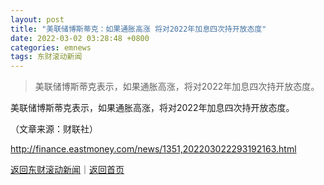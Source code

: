 ```yaml
---
layout: post
title: "美联储博斯蒂克：如果通胀高涨 将对2022年加息四次持开放态度"
date: 2022-03-02 03:28:48 +0800
categories: emnews
tags: 东财滚动新闻
---
```

> 美联储博斯蒂克表示，如果通胀高涨，将对2022年加息四次持开放态度。

<p>美联储博斯蒂克表示，如果通胀高涨，将对2022年加息四次持开放态度。</p><p class="em_media">（文章来源：财联社）</p>

<http://finance.eastmoney.com/news/1351,202203022293192163.html>

[返回东财滚动新闻](//finews.withounder.com/emnews/)｜[返回首页](//finews.withounder.com/)